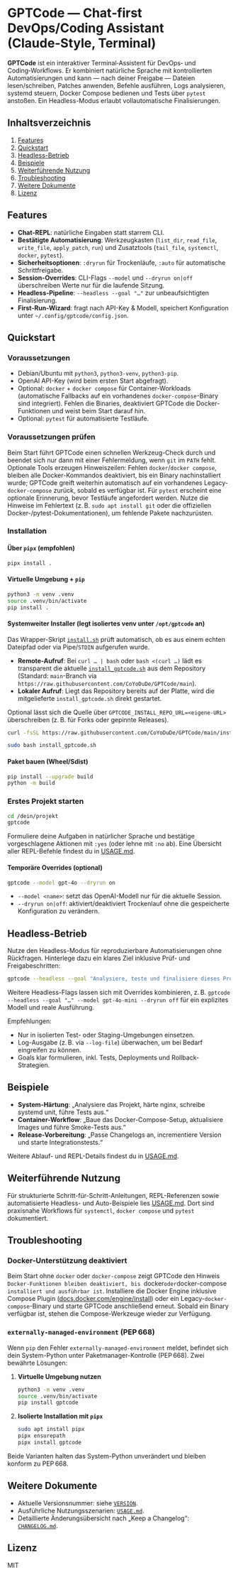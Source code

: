 # GPTCode — Chat‑first DevOps/Coding Assistant (Claude‑Style, Terminal)

**GPTCode** ist ein interaktiver Terminal‑Assistent für DevOps‑ und Coding‑Workflows. Er kombiniert natürliche Sprache mit kontrollierten Automatisierungen und kann — nach deiner Freigabe — Dateien lesen/schreiben, Patches anwenden, Befehle ausführen, Logs analysieren, systemd steuern, Docker Compose bedienen und Tests über `pytest` anstoßen. Ein Headless-Modus erlaubt vollautomatische Finalisierungen.

## Inhaltsverzeichnis
1. [Features](#features)
2. [Quickstart](#quickstart)
3. [Headless-Betrieb](#headless-betrieb)
4. [Beispiele](#beispiele)
5. [Weiterführende Nutzung](#weiterführende-nutzung)
6. [Troubleshooting](#troubleshooting)
7. [Weitere Dokumente](#weitere-dokumente)
8. [Lizenz](#lizenz)

## Features
- **Chat-REPL**: natürliche Eingaben statt starrem CLI.
- **Bestätigte Automatisierung**: Werkzeugkasten (`list_dir`, `read_file`, `write_file`, `apply_patch`, `run`) und Zusatztools (`tail_file`, `systemctl`, `docker`, `pytest`).
- **Sicherheitsoptionen**: `:dryrun` für Trockenläufe, `:auto` für automatische Schrittfreigabe.
- **Session-Overrides**: CLI-Flags `--model` und `--dryrun on|off` überschreiben Werte nur für die laufende Sitzung.
- **Headless-Pipeline**: `--headless --goal "…"` zur unbeaufsichtigten Finalisierung.
- **First-Run-Wizard**: fragt nach API-Key & Modell, speichert Konfiguration unter `~/.config/gptcode/config.json`.

## Quickstart
### Voraussetzungen
- Debian/Ubuntu mit `python3`, `python3-venv`, `python3-pip`.
- OpenAI API-Key (wird beim ersten Start abgefragt).
- Optional: `docker` + `docker compose` für Container-Workloads (automatische Fallbacks auf ein vorhandenes `docker-compose`-Binary sind integriert). Fehlen die Binaries, deaktiviert GPTCode die Docker-Funktionen und weist beim Start darauf hin.
- Optional: `pytest` für automatisierte Testläufe.

### Voraussetzungen prüfen
Beim Start führt GPTCode einen schnellen Werkzeug-Check durch und beendet sich nur dann mit einer Fehlermeldung, wenn `git` im `PATH` fehlt.
Optionale Tools erzeugen Hinweiszeilen: Fehlen `docker`/`docker compose`, bleiben alle Docker-Kommandos deaktiviert, bis ein Binary nachinstalliert wurde; GPTCode greift weiterhin automatisch auf ein vorhandenes Legacy-`docker-compose` zurück, sobald es verfügbar ist. Für `pytest` erscheint eine optionale Erinnerung, bevor Testläufe angefordert werden.
Nutze die Hinweise im Fehlertext (z. B. `sudo apt install git` oder die offiziellen Docker-/pytest-Dokumentationen), um fehlende Pakete nachzurüsten.

### Installation
#### Über `pipx` (empfohlen)
```bash
pipx install .
```

#### Virtuelle Umgebung + `pip`
```bash
python3 -m venv .venv
source .venv/bin/activate
pip install .
```

#### Systemweiter Installer (legt isoliertes venv unter `/opt/gptcode` an)
Das Wrapper-Skript [`install.sh`](./install.sh) prüft automatisch, ob es aus einem echten Dateipfad oder via Pipe/`STDIN` aufgerufen wurde.
- **Remote-Aufruf**: Bei `curl … | bash` oder `bash <(curl …)` lädt es transparent die aktuelle [`install_gptcode.sh`](./install_gptcode.sh) aus dem Repository (Standard: `main`-Branch via `https://raw.githubusercontent.com/CoYoDuDe/GPTCode/main`).
- **Lokaler Aufruf**: Liegt das Repository bereits auf der Platte, wird die mitgelieferte `install_gptcode.sh` direkt gestartet.

Optional lässt sich die Quelle über `GPTCODE_INSTALL_REPO_URL=<eigene-URL>` überschreiben (z. B. für Forks oder gepinnte Releases).

```bash
curl -fsSL https://raw.githubusercontent.com/CoYoDuDe/GPTCode/main/install.sh | sudo bash
```

```bash
sudo bash install_gptcode.sh
```

#### Paket bauen (Wheel/Sdist)
```bash
pip install --upgrade build
python -m build
```

### Erstes Projekt starten
```bash
cd /dein/projekt
gptcode
```
Formuliere deine Aufgaben in natürlicher Sprache und bestätige vorgeschlagene Aktionen mit `:yes` (oder lehne mit `:no` ab). Eine Übersicht aller REPL-Befehle findest du in [USAGE.md](./USAGE.md).

#### Temporäre Overrides (optional)
```bash
gptcode --model gpt-4o --dryrun on
```
- `--model <name>`: setzt das OpenAI-Modell nur für die aktuelle Session.
- `--dryrun on|off`: aktiviert/deaktiviert Trockenlauf ohne die gespeicherte Konfiguration zu verändern.

## Headless-Betrieb
Nutze den Headless-Modus für reproduzierbare Automatisierungen ohne Rückfragen. Hinterlege dazu ein klares Ziel inklusive Prüf- und Freigabeschritten:

```bash
gptcode --headless --goal "Analysiere, teste und finalisiere dieses Projekt (systemd, Nginx, Docker, PyTest)."
```

Weitere Headless-Flags lassen sich mit Overrides kombinieren, z. B. `gptcode --headless --goal "…" --model gpt-4o-mini --dryrun off` für ein explizites Modell und reale Ausführung.

Empfehlungen:
- Nur in isolierten Test- oder Staging-Umgebungen einsetzen.
- Log-Ausgabe (z. B. via `--log-file`) überwachen, um bei Bedarf eingreifen zu können.
- Goals klar formulieren, inkl. Tests, Deployments und Rollback-Strategien.

## Beispiele
- **System-Härtung**: „Analysiere das Projekt, härte nginx, schreibe systemd unit, führe Tests aus.“
- **Container-Workflow**: „Baue das Docker-Compose-Setup, aktualisiere Images und führe Smoke-Tests aus.“
- **Release-Vorbereitung**: „Passe Changelogs an, incrementiere Version und starte Integrationstests.“

Weitere Ablauf- und REPL-Details findest du in [USAGE.md](./USAGE.md).

## Weiterführende Nutzung
Für strukturierte Schritt-für-Schritt-Anleitungen, REPL-Referenzen sowie automatisierte Headless- und Auto-Beispiele lies [USAGE.md](./USAGE.md). Dort sind praxisnahe Workflows für `systemctl`, `docker compose` und `pytest` dokumentiert.

## Troubleshooting
### Docker-Unterstützung deaktiviert
Beim Start ohne `docker` oder `docker-compose` zeigt GPTCode den Hinweis `Docker-Funktionen bleiben deaktiviert, bis `docker` oder `docker-compose` installiert und ausführbar ist`. Installiere die Docker Engine inklusive Compose Plugin ([docs.docker.com/engine/install](https://docs.docker.com/engine/install/)) oder ein Legacy-`docker-compose`-Binary und starte GPTCode anschließend erneut. Sobald ein Binary verfügbar ist, stehen die Compose-Werkzeuge wieder zur Verfügung.

### `externally-managed-environment` (PEP 668)
Wenn `pip` den Fehler `externally-managed-environment` meldet, befindet sich dein System-Python unter Paketmanager-Kontrolle (PEP 668). Zwei bewährte Lösungen:

1. **Virtuelle Umgebung nutzen**
   ```bash
   python3 -m venv .venv
   source .venv/bin/activate
   pip install gptcode
   ```
2. **Isolierte Installation mit `pipx`**
   ```bash
   sudo apt install pipx
   pipx ensurepath
   pipx install gptcode
   ```

Beide Varianten halten das System-Python unverändert und bleiben konform zu PEP 668.

## Weitere Dokumente
- Aktuelle Versionsnummer: siehe [`VERSION`](./VERSION).
- Ausführliche Nutzungsszenarien: [`USAGE.md`](./USAGE.md).
- Detaillierte Änderungsübersicht nach „Keep a Changelog“: [`CHANGELOG.md`](./CHANGELOG.md).

## Lizenz
MIT
